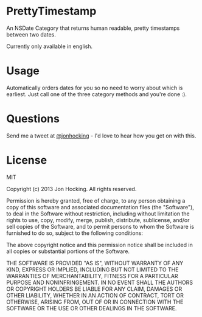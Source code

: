 PrettyTimestamp
===============

An NSDate Category that returns human readable, pretty timestamps between two dates. 

Currently only available in english.


Usage
======

Automatically orders dates for you so no need to worry about which is earliest. Just call one of the three category methods and you're done :).



Questions
===================

Send me a tweet at [@jonhocking](http://twitter.com/jonhocking) - I'd love to hear how you get on with this.


License
========

MIT

Copyright (c) 2013 Jon Hocking. All rights reserved.

Permission is hereby granted, free of charge, to any person obtaining a copy
of this software and associated documentation files (the "Software"), to deal
in the Software without restriction, including without limitation the rights
to use, copy, modify, merge, publish, distribute, sublicense, and/or sell
copies of the Software, and to permit persons to whom the Software is
furnished to do so, subject to the following conditions:

The above copyright notice and this permission notice shall be included in
all copies or substantial portions of the Software.

THE SOFTWARE IS PROVIDED "AS IS", WITHOUT WARRANTY OF ANY KIND, EXPRESS OR
IMPLIED, INCLUDING BUT NOT LIMITED TO THE WARRANTIES OF MERCHANTABILITY,
FITNESS FOR A PARTICULAR PURPOSE AND NONINFRINGEMENT. IN NO EVENT SHALL THE
AUTHORS OR COPYRIGHT HOLDERS BE LIABLE FOR ANY CLAIM, DAMAGES OR OTHER
LIABILITY, WHETHER IN AN ACTION OF CONTRACT, TORT OR OTHERWISE, ARISING FROM,
OUT OF OR IN CONNECTION WITH THE SOFTWARE OR THE USE OR OTHER DEALINGS IN
THE SOFTWARE.